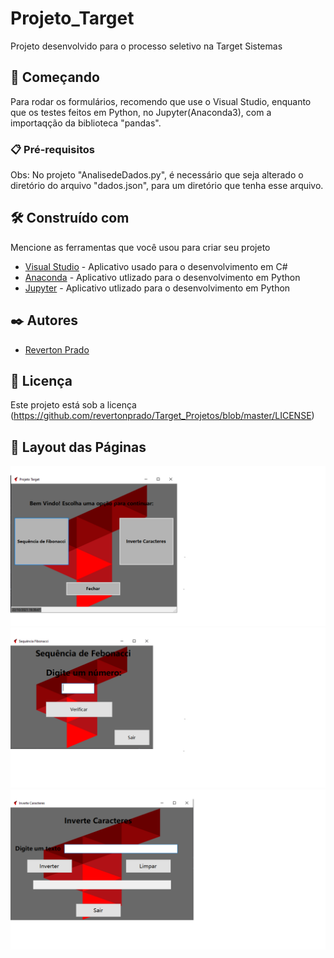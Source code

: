 # Projeto_Target

Projeto desenvolvido para o processo seletivo na Target Sistemas

## 🚀 Começando

Para rodar os formulários, recomendo que use o Visual Studio, enquanto que os testes feitos em Python, no Jupyter(Anaconda3), com a importaqção da biblioteca "pandas".

### 📋 Pré-requisitos

Obs: No projeto "AnalisedeDados.py", é necessário que seja alterado o diretório do arquivo "dados.json", para um diretório que tenha esse arquivo.


## 🛠️ Construído com

Mencione as ferramentas que você usou para criar seu projeto

* [Visual Studio](https://visualstudio.microsoft.com/) - Aplicativo usado para o desenvolvimento em C#
* [Anaconda](https://www.anaconda.com/products/individual) - Aplicativo utlizado para o desenvolvimento em Python
* [Jupyter](https://jupyter.org/) - Aplicativo utlizado para o desenvolvimento em Python

## ✒️ Autores

* [Reverton Prado](https://github.com/revertonprado)

## 📄 Licença

Este projeto está sob a licença (https://github.com/revertonprado/Target_Projetos/blob/master/LICENSE)

## 📌 Layout das Páginas
![Principal](https://github.com/revertonprado/Target_Projetos/blob/master/Target_Principal.png)
![Febonacci](https://github.com/revertonprado/Target_Projetos/blob/master/Target_Fibonacci.png)
![Sequencia Caracteres](https://github.com/revertonprado/Target_Projetos/blob/master/Target_Cartacteres.png)

